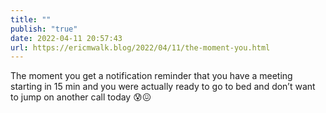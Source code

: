 ```yaml
---
title: ""
publish: "true"
date: 2022-04-11 20:57:43
url: https://ericmwalk.blog/2022/04/11/the-moment-you.html
---
```

The moment you get a notification reminder that you have a meeting starting in 15 min and you were actually ready to go to bed and don’t want to jump on another call today 😰😖